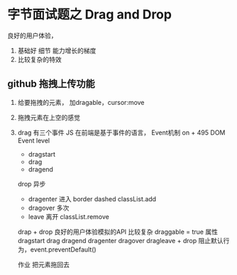 # 字节面试题之 Drag and Drop
良好的用户体验，
1. 基础好 细节 能力增长的梯度
2. 比较复杂的特效

## github 拖拽上传功能 
1. 给要拖拽的元素， 加dragable，cursor:move
2. 拖拽元素在上空的感觉
3. drag 有三个事件
    JS 在前端是基于事件的语言， Event机制
    on + 495 DOM Event level
    - dragstart 
    - drag
    - dragend

    drop 异步
    - dragenter 进入    border dashed classList.add
    - dragover 多次
    - leave 离开 classList.remove

    drap + drop 良好的用户体验模拟的API 比较复杂
    draggable = true 属性
    dragstart drag dragend
    dragenter dragover dragleave + drop 
    阻止默认行为，event.preventDefault()

    作业 把元素拖回去
